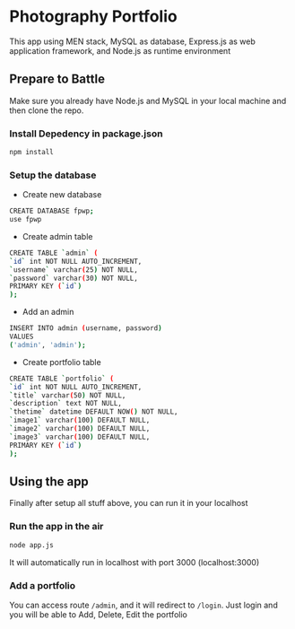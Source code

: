# Photography Portfolio
This app using MEN stack, MySQL as database, Express.js as web application framework, and Node.js as runtime environment

## Prepare to Battle
Make sure you already have Node.js and MySQL in your local machine and then clone the repo.

### Install Depedency in package.json
```sh
npm install
```

### Setup the database
- Create new database
```sh
CREATE DATABASE fpwp;
use fpwp
```

- Create admin table
```sh
CREATE TABLE `admin` (
`id` int NOT NULL AUTO_INCREMENT,
`username` varchar(25) NOT NULL,
`password` varchar(30) NOT NULL,
PRIMARY KEY (`id`)
);
```

- Add an admin
```sh
INSERT INTO admin (username, password)
VALUES
('admin', 'admin');
```

- Create portfolio table
```sh
CREATE TABLE `portfolio` (
`id` int NOT NULL AUTO_INCREMENT,
`title` varchar(50) NOT NULL,
`description` text NOT NULL,
`thetime` datetime DEFAULT NOW() NOT NULL,
`image1` varchar(100) DEFAULT NULL,
`image2` varchar(100) DEFAULT NULL,
`image3` varchar(100) DEFAULT NULL,
PRIMARY KEY (`id`)
);
```

## Using the app
Finally after setup all stuff above, you can run it in your localhost

### Run the app in the air
```sh
node app.js
```
It will automatically run in localhost with port 3000 (localhost:3000)

### Add a portfolio
You can access route ```/admin```, and it will redirect to ```/login```. Just login and you will be able to Add, Delete, Edit the portfolio

